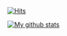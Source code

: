 [![Hits](https://hits.seeyoufarm.com/api/count/incr/badge.svg?url=https%3A%2F%2Fgithub.com%2Fjehuipark)](https://hits.seeyoufarm.com)

[![My github stats](https://github-readme-stats.vercel.app/api?username=jehuipark)](https://github.com/anuraghazra/github-readme-stats)
